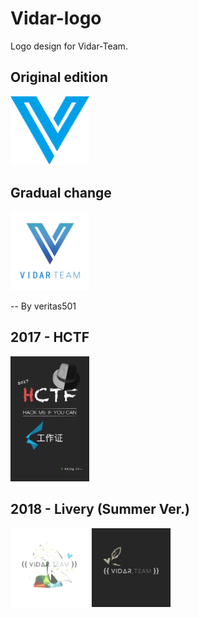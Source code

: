 # Vidar-logo
Logo design for Vidar-Team.

## Original edition
<img src="https://github.com/iCyris/Vidar-Logo/blob/master/Logo%20%E5%8E%9F%E7%89%88/vidar.png?raw=true" width="25%" height="25%"/>

## Gradual change
<img src="https://github.com/iCyris/Vidar-Logo/blob/master/Logo%20%E6%B8%90%E5%8F%98/vidar.png?raw=true" width="25%" height="25%"/>

-- By veritas501

## 2017 - HCTF 
<img src="https://github.com/iCyris/Vidar-Logo/blob/master/2017-HCTF/preview/%E6%AD%A3%E9%9D%A2%EF%BC%88%E5%B7%A5%E4%BD%9C%E8%AF%81%EF%BC%89.png?raw=true" width="25%" height="25%"/>

## 2018 - Livery (Summer Ver.)
<img src="https://github.com/iCyris/Vidar-Logo/blob/master/2018-%E5%A4%8F%E5%AD%A3%E4%BC%9A%E6%9C%8D/%E6%A0%B7%E4%BE%8B/%E6%A0%B7%E4%BE%8B1.png?raw=true" width="25%" height="25%"/>

<img src="https://github.com/iCyris/Vidar-Logo/blob/master/2018-%E5%A4%8F%E5%AD%A3%E4%BC%9A%E6%9C%8D/%E6%A0%B7%E4%BE%8B/%E6%A0%B7%E4%BE%8B4.png?raw=true" width="25%" height="25%"/>
